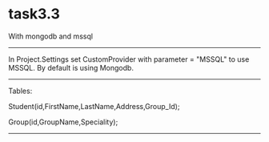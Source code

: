 task3.3
=======

With mongodb and mssql
*****
In Project.Settings set CustomProvider with parameter = "MSSQL" to use MSSQL. By default is using Mongodb.

*****
Tables:

Student(id,FirstName,LastName,Address,Group_Id);

Group(id,GroupName,Speciality);
*****

